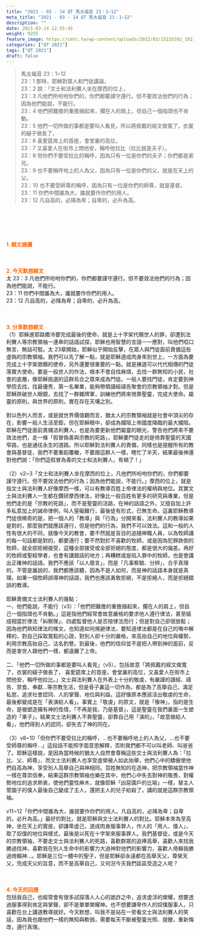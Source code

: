 ```yaml
---
title: "2021 - 03 - 14 QT 馬太福音 23：1~12"
meta_title: "2021 - 03 - 14 QT 馬太福音 23：1~12"
description: ""
date: 2021-03-14 12:55:45
weight: 9255
feature_image: https://cmtc.tw/wp-content/uploads/2022/03/15235392_10211799862337740_180693556567566654_o-1.webp
categories: ["QT 2021"]
tags: ["QT 2021"]
draft: false
---
```


<blockquote>馬太福音 23：1~12<br />
23：1 那時，耶穌對眾人和門徒講論，<br />
23：2 說：「文士和法利賽人坐在摩西的位上，<br />
23：3 凡他們所吩咐你們的，你們都要謹守遵行。但不要效法他們的行為；因為他們能說，不能行。<br />
23：4 他們把難擔的重擔捆起來，擱在人的肩上，但自己一個指頭也不肯動。<br />
23：5 他們一切所做的事都是要叫人看見，所以將佩戴的經文做寬了，衣裳的繸子做長了，<br />
23：6 喜愛筵席上的首座，會堂裏的高位，<br />
23：7 又喜愛人在街市上問他安，稱呼他拉比（拉比就是夫子）。<br />
23：8 但你們不要受拉比的稱呼，因為只有一位是你們的夫子；你們都是弟兄。<br />
23：9 也不要稱呼地上的人為父，因為只有一位是你們的父，就是在天上的父。<br />
23：10 也不要受師尊的稱呼，因為只有一位是你們的師尊，就是基督。<br />
23：11 你們中間誰為大，誰就要作你們的用人。<br />
23：12 凡自高的，必降為卑；自卑的，必升為高。</blockquote><br />
&nbsp;<br />
<br />
&nbsp;<br />
<br />
<span style="color: #ff6600;"><strong>1. </strong><strong>經文誦讀</strong></span><br />
<br />
<span style="color: #ff6600;"><strong> </strong></span><br />
<br />
<span style="color: #ff6600;"><strong>2. 今天默想</strong><strong>經文<br />
</strong></span>太 23：3 凡他們所吩咐你們的，你們都要謹守遵行。但不要效法他們的行為；因為他們能說，不能行。<br />
23：11 你們中間誰為大，誰就要作你們的用人。<br />
23：12 凡自高的，必降為卑；自卑的，必升為高。<br />
<br />
&nbsp;<br />
<br />
<span style="color: #ff6600;"><strong>3. 分享默想經文<br />
</strong></span>（1）耶穌進耶路撒冷要完成最後的使命，就是上十字架代贖世人的罪，卻遭到法利賽人等宗教領袖一連串的話語試探，耶穌也用智慧的言語一一應對，叫他們啞口無言、無話可駁。太 23章開始，耶穌似乎開始反擊，在眾人與門徒面前責備這些虛偽的宗教領袖。我們可以先了解一點，就是耶穌道成肉身來到世上，一方面為要完成上十字架救贖的使命，另外還要很重要的一點，就是揀選可以代代相傳的門徒落實大使命。要是一般世人的作法，根本不會自找麻煩，去找一群無知的小民，社會的底層，像耶穌挑選的這群烏合之眾來成為門徒。一般人要找門徒，肯定要到神學院去找，找最優秀，第一名畢業，能夠帶領讀經禱告聚會的宗教領袖才對。但是耶穌跌破世人眼鏡，去找了一群雜牌軍，訓練他們將來倚靠聖靈，完成大使命。屬靈的原則，與世界的原則，實在存在天壤之別。<br />
<br />
對以色列人而言，或是就世界價值觀而言，猶太人的宗教領袖就是社會中頂尖的存在，影響一般人生活至鉅，但在耶穌眼中，卻成為攔阻上帝國度降臨的最大攔阻。耶穌在門徒面前責備法利賽人，也是為要更新他們屬靈的眼光，警告他們將來不要效法他們，走一條「假冒偽善與宗教的死路」，耶穌要門徒走的是倚靠聖靈的天國窄路，也是通往永生的道路。所以耶穌對法利賽人的責備，同樣也是提醒所有的教會與基督徒，我們不要重蹈覆轍，不要跟這群人一樣，瞎忙了半天，結果最後神還對他們說：「你們這假冒為善的文士和法利賽人，有禍了！」<br />
<br />
（2）v2~3「文士和法利賽人坐在摩西的位上，凡他們所吩咐你們的，你們都要謹守遵行。但不要效法他們的行為；因為他們能說，不能行。」摩西的位上，就是指文士與法利賽人好像摩西一樣，可以有教導百姓上帝律法的權柄與地位。其實文士與法利賽人一生都在鑽研摩西律法，好像比一般百姓有更多的研究與專業，但是他們走的是「宗教的死路」，而不是聖靈的活路，在神的話語之外，又擅自加上許多私意加上的誡命律例，叫人窒礙難行，最後徒有形式，已無生命。這裏耶穌教導門徒很稀奇的是，把一個人的「教導」與「行為」分開來看，法利賽人的教導如果是對的，那麼我們就應該遵行，但是他們的行為，我們不可以效法。這和一般的人性有很大的不同，就像今天的教會，要不然就是盲目的追隨神職人員，以為牧師講的每一句話都是對的，都要遵行；要不然對於不喜歡的牧師，或是因為犯罪跌倒的牧師，就全部拒絕接受，這種全部接受或全部拒絕的態度，都是很大的偏差。再好的牧師或聖經學者，也會有講錯話的地方；再糟糕或是陷入罪中的牧師，也是會講出正確神的話語。我們不應該「以人廢言」，而是「凡事察驗、分辨」，合乎真理的，不管是誰說的，我們都應該聽，因為不是人如何，而是神的話語本身就是真理。如果一個牧師誤導神的話語，我們也應該勇敢拒絕，不是拒絕人，而是拒絕錯誤的教導。<br />
<br />
耶穌責備文士法利賽人的幾點：<br />
一、他們能說，不能行（v3）：「他們把難擔的重擔捆起來，擱在人的肩上，但自己一個指頭也不肯動。」這是指他們經常會故意嚴格的要求他人遵行律法，甚至組成相當於律法「糾察隊」、四處監督他人是否按律法而行；但是對自己卻很放鬆；因為他們熟知律法的條文，也知道如何規避律法，要知道律法都是在自己的嘴中解釋的，對自己採取寬鬆的心證，對別人卻十分的嚴格，來高抬自己的地位與權勢，利用宗教高抬自己，沽名釣譽。到最後，他們的信仰並不是把人帶到神的面前，反而是害世人跟他們一樣，都遠離了上帝。<br />
<br />
二、「他們一切所做的事都是要叫人看見」（v5），包括故意「將佩戴的經文做寬了，衣裳的繸子做長了， 喜愛筵席上的首座，會堂裏的高位，又喜愛人在街市上問他安，稱呼他拉比。」文士與法利賽人在外表上十分的敬虔，有嚴謹的讀經、禱告、禁食、奉獻…等宗教生活，但是骨子裏這一切作為，都是為了高舉自己，滿足私慾，追求社會認同、人的掌聲、地位與利益。這好像原本應該活出敬虔的生命，最後都變成是在「表演給人看」。事實上「敬虔」的原文，就是「像神」，指的是生命，是被塑造擁有神的性情，「不再是我，乃是基督」，這是聖靈在我們裏面一生塑造的「果子」，結果文士法利賽人不靠聖靈，卻靠自己用「演的」，「故意做給人看」，他們得到人的認同，卻失去了神的同在。<br />
<br />
（3）v8~10「但你們不要受拉比的稱呼，…也不要稱呼地上的人為父，…也不要受師尊的稱呼…」這段話不能照字面意思解釋，否則我們都不可以叫老師、叫爸爸了。耶穌這樣說，是因為當時候的猶太人自然會尊稱這些文士與法利賽人為：「拉比、父、師尊」，而文士法利賽人也享受虛榮被人如此抬舉，他們心中的驕傲使他們自高為神，享受別人高舉自己與神相同。百姓無知的在造神，把宗教領袖當作神一樣在尊崇信奉，結果這群宗教領袖也樂在其中，他們心中失去對神的敬畏，對權勢地位的追求熱衷，使他們靈性麻木，就像耶穌「凶惡園戶的比喻」一樣，替主人管園子的僕人最後自己變成了主人，還把主人的兒子給殺了，講的就是這群宗教領袖。<br />
<br />
v11~12「你們中間誰為大，誰就要作你們的用人。凡自高的，必降為卑；自卑的，必升為高。」最好的對比，就是耶穌與文士法利賽人的對比。耶穌本來為至高神，坐在天上的寶座，卻謙卑虛己，道成肉身服事罪人，作人的「用人、僕人」，取了奴僕的地位與樣式，最後是以死在十字架來服事罪人。我們基督徒，或是今天的宗教領袖，不要走文士與法利賽人的死路，喜歡群眾的追捧高舉，喜歡人來找我勝過找神，喜歡我在別人生命中的影響力大過神對他們的影響力，喜歡人倚賴我勝過倚賴神…。耶穌是三位一體中的聖子，但是耶穌卻永遠都在高舉天父，尊榮天父，完成天父的旨意，而不是高舉自己，又何況今天我們區區受造之人呢？<br />
<br />
&nbsp;<br />
<br />
<span style="color: #ff6600;"><strong>4. 今天的回應<br />
</strong></span>包括我自己，也經常會有很多試探落人人心的詭詐之中，追求虛浮的榮耀，想要透過服事得到肯定與掌聲，卻不是單單榮耀神。也不想要謙卑作人的奴僕服事人，只喜歡在台上講道教導就好。今天默想，叫我不是站在一旁看文士與法利賽人的笑話，因為我也跟他們一樣的無知與軟弱，需要每天不斷被聖靈光照、提醒，重新悔改，遵行真理。<br />
<br />
&nbsp;
        